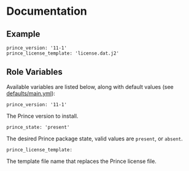 # Documentation

## Example

```
prince_version: '11-1'
prince_license_template: 'license.dat.j2'
```

## Role Variables

Available variables are listed below, along with default values (see [defaults/main.yml](/defaults/main.yml)):

```
prince_version: '11-1'
```

The Prince version to install.

```
prince_state: 'present'
```

The desired Prince package state, valid values are `present`, or `absent`.

```
prince_license_template:
```

The template file name that replaces the Prince license file.
